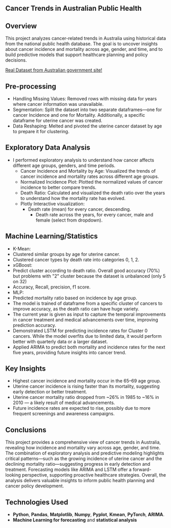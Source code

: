## **Cancer Trends in Australian Public Health**


## **Overview**
This project analyzes cancer-related trends in Australia using historical data from the national public health database. The goal is to uncover insights about cancer incidence and mortality across age, gender, and time, and to build predictive models that support healthcare planning and policy decisions.

[Real Dataset from Australian government site!](https://data.gov.au/dataset/ds-dga-05696f6f-6ff5-42a2-904f-af5e4d1f56f8/details?q=cancer)


## **Pre-processing**
- Handling Missing Values: Removed rows with missing data for years where cancer information was unavailable.
- Segmentation: Split the dataset into two separate dataframes—one for cancer Incidence and one for Mortality. Additionally, a specific dataframe for uterine cancer was created.
- Data Reshaping: Melted and pivoted the uterine cancer dataset by age to prepare it for clustering.

## **Exploratory Data Analysis**
 - I performed exploratory analysis to understand how cancer affects different age groups, genders, and time periods.
    - Cancer Incidence and Mortality by Age: Visualized the trends of cancer incidence and mortality rates across different age groups.
    - Normalized Incidence Plot: Plotted the normalized values of cancer incidence to better compare trends.
    - Death Ratio: Calculated and visualized the death ratio over the years to understand how the mortality rate has evolved.
    - Plotly Interactive visualization:
      - Death rate (mean) for every cancer, descending.
        - Death rate across the years, for every cancer, male and female (select from dropdown).

## **Machine Learning/Statistics**
- K-Mean:
 - Clustered similar groups by age for uterine cancer.
 - Clustered cancer types by death rate into categories 0, 1, 2. 
- xGBoost:
 - Predict cluster according to death ratio. Overall good accuracy (70%) but problems with "2" cluster because the dataset is unbalanced (only 5 on 32)
 - Accuracy, Recall, precision, f1 score.
- MLP:
 - Predicted mortality ratio based on incidence by age group.
 - The model is trained of dataframe from a specific cluster of cancers to improve accuracy, as the death ratio can have huge variety. 
 - The current year is given as input to capture the temporal improvements in cancer treatment and medical advancements over time, improving prediction accuracy.
 - Demonstrated LSTM for predicting incidence rates for Cluster 0 cancers. While the model overfits due to limited data, it would perform better with quarterly data or a larger dataset.
 - Applied ARIMA to predict both mortality and incidence rates for the next five years, providing future insights into cancer trend.

## **Key Insights** 
- Highest cancer incidence and mortality occur in the 65–69 age group.
- Uterine cancer incidence is rising faster than its mortality, suggesting early detection or better treatment.
- Uterine cancer mortality ratio dropped from ~26% in 1985 to ~16% in 2010 — a likely result of medical advancements.
- Future incidence rates are expected to rise, possibly due to more frequent screenings and awareness campaigns.

## **Conclusions**
This project provides a comprehensive view of cancer trends in Australia, revealing how incidence and mortality vary across age, gender, and time. The combination of exploratory analysis and predictive modeling highlights critical patterns—such as the growing incidence of uterine cancer and the declining mortality ratio—suggesting progress in early detection and treatment. Forecasting models like ARIMA and LSTM offer a forward-looking perspective, supporting proactive healthcare strategies. Overall, the analysis delivers valuable insights to inform public health planning and cancer policy development.



## **Technologies Used**
- **Python**, **Pandas**, **Matplotlib**, **Numpy**, **Pyplot**, **Kmean**, **PyTorch**, **ARIMA**.
 - **Machine Learning for forecasting** and **statistical analysis**
